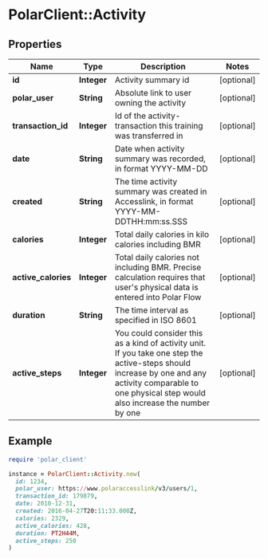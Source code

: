 # PolarClient::Activity

## Properties

| Name | Type | Description | Notes |
| ---- | ---- | ----------- | ----- |
| **id** | **Integer** | Activity summary id | [optional] |
| **polar_user** | **String** | Absolute link to user owning the activity | [optional] |
| **transaction_id** | **Integer** | Id of the activity-transaction this training was transferred in | [optional] |
| **date** | **String** | Date when activity summary was recorded, in format YYYY-MM-DD | [optional] |
| **created** | **String** | The time activity summary was created in Accesslink, in format YYYY-MM-DDTHH:mm:ss.SSS | [optional] |
| **calories** | **Integer** | Total daily calories in kilo calories including BMR | [optional] |
| **active_calories** | **Integer** | Total daily calories not including BMR. Precise calculation requires that user&#39;s physical data is entered into Polar Flow | [optional] |
| **duration** | **String** | The time interval as specified in ISO 8601 | [optional] |
| **active_steps** | **Integer** | You could consider this as a kind of activity unit. If you take one step the active-steps should increase by one and any activity comparable to one physical step would also increase the number by one | [optional] |

## Example

```ruby
require 'polar_client'

instance = PolarClient::Activity.new(
  id: 1234,
  polar_user: https://www.polaraccesslink/v3/users/1,
  transaction_id: 179879,
  date: 2010-12-31,
  created: 2016-04-27T20:11:33.000Z,
  calories: 2329,
  active_calories: 428,
  duration: PT2H44M,
  active_steps: 250
)
```

